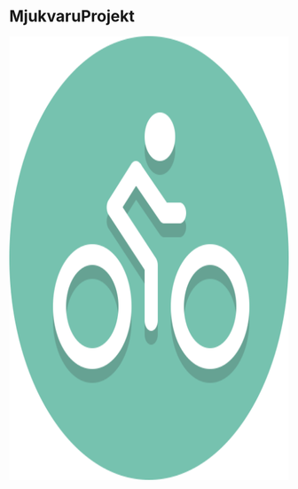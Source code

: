 # MjukvaruProjekt
<p align="center">
  <img width="800" height="800" src="./Bikeini/assets/images/biker.png">
</p>
